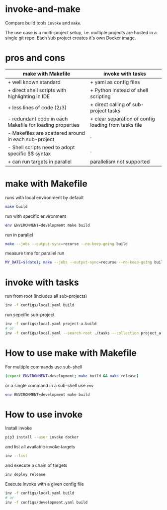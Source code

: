 # invoke-and-make

Compare build tools `invoke` and `make`.

The use case is a multi-project setup, i.e. multiple projects are hosted in a single git repo. Each sub project creates it's own Docker image.

# pros and cons

make with Makefile | invoke with tasks
| --- | --- |
| + well known standard | + yaml as config files |
| + direct shell scripts with highlighting in IDE | + Python instead of shell scripting |
| + less lines of code (2/3) | + direct calling of sub-project tasks |
| - redundant code in each Makefile for loading properties | + clear separation of config loading from tasks file |
| - Makefiles are scattered around in each sub-project | . |
| - Shell scripts need to adopt specific $$ syntax | . |
| + can run targets in parallel | parallelism not supported |

# make with Makefile

runs with local environment by default
```bash
make build
```
run with specific environment
```bash
env ENVIRONMENT=development make build
```
run in parallel
```bash
make --jobs --output-sync=recurse --no-keep-going build
```
measure time for parallel run
```bash
MY_DATE=$(date); make --jobs --output-sync=recurse --no-keep-going build; echo $MY_DATE; (date)
```
# invoke with tasks

run from root (includes all sub-projects)
```bash
inv -f configs/local.yaml build
```
run sepcific sub-project
```bash
inv -f configs/local.yaml project-a.build
# or
inv -f configs/local.yaml --search-root ./tasks --collection project_a build
```

# How to use make with Makefile
For multiple commands use sub-shell
```bash
(export ENVIRONMENT=development; make build && make release)
```
or a single command in a sub-shell use `env`
```bash
env ENVIRONMENT=development make build
```

# How to use invoke
Install invoke
```bash
pip3 install --user invoke docker
```
and list all available invoke targets
```bash
inv --list
```
and execute a chain of targets
```bash
inv deploy release
```

Execute invoke with a given config file
```bash
inv -f configs/local.yaml build
# or
inv -f configs/development.yaml build
```